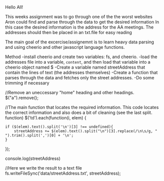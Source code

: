 Hello All!

This weeks assignment was to go through one of the the worst websites Aron could find and parse through the data to get the desired information
In this case the desired information is the address for the AA meetings. The addresses should then be placed in an txt.file  for easy reading

The main goal of the excercise/assignemnt is to learn heavy data parsing and using cheerio and other javascript language functions.

Method
-install cheerio and create two variables: fs, and cheerio.
-load the addresses file into a variable, `content`, and then load that variable into a cheerio object named $
-Create a variable named streetAddress that contain the lines of text (the addresses themselves)
-Create a function that parses through the data and fetches only the street addresses. 
  -Do some trimming if necessary


//Remove an uneccessary "home" heading and other headings.
$("a").remove();

//The main function that locates the required information. This code locates the correct information and also does a bit of cleaning (see the last split. function)
$('td').each(function(i, elem) {
    
    if ($(elem).text().split('\n')[3] !== undefined){
        streetAddress += $(elem).text().split("\n")[3].replace(/\n\s/g, " ").trim().split(',')[0] + '\n';
    }
    
});

console.log(streetAddress)

//Here we write the result to a text file
fs.writeFileSync('data/streetAddress.txt', streetAddress);